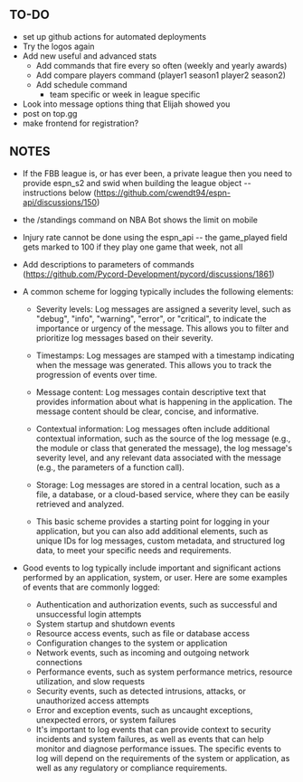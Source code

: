 TO-DO 
-----
- set up github actions for automated deployments
- Try the logos again
- Add new useful and advanced stats
    - Add commands that fire every so often (weekly and yearly awards)
    - Add compare players command (player1 season1 player2 season2)
    - Add schedule command
        - team specific or week in league specific
- Look into message options thing that Elijah showed you
- post on top.gg
- make frontend for registration?


NOTES
-----
- If the FBB league is, or has ever been, a private league then you need to provide 
    espn_s2 and swid when building the league object -- instructions below
    (https://github.com/cwendt94/espn-api/discussions/150)

- the /standings command on NBA Bot shows the limit on mobile

- Injury rate cannot be done using the espn_api -- the game_played field gets marked to 100 if 
    they play one game that week, not all

- Add descriptions to parameters of commands (https://github.com/Pycord-Development/pycord/discussions/1861)

- A common scheme for logging typically includes the following elements:

    - Severity levels: Log messages are assigned a severity level, such as "debug", "info", "warning", "error", or "critical", to indicate the importance or urgency of the message. This allows you to filter and prioritize log messages based on their severity.

    - Timestamps: Log messages are stamped with a timestamp indicating when the message was generated. This allows you to track the progression of events over time.

    - Message content: Log messages contain descriptive text that provides information about what is happening in the application. The message content should be clear, concise, and informative.

    - Contextual information: Log messages often include additional contextual information, such as the source of the log message (e.g., the module or class that generated the message), the log message's severity level, and any relevant data associated with the message (e.g., the parameters of a function call).

    - Storage: Log messages are stored in a central location, such as a file, a database, or a cloud-based service, where they can be easily retrieved and analyzed.
    
    - This basic scheme provides a starting point for logging in your application, but you can also add additional elements, such as unique IDs for log messages, custom metadata, and structured log data, to meet your specific needs and requirements.

- Good events to log typically include important and significant actions performed by an application, system, or user. Here are some examples of events that are commonly logged:

    - Authentication and authorization events, such as successful and unsuccessful login attempts
    - System startup and shutdown events
    - Resource access events, such as file or database access
    - Configuration changes to the system or application
    - Network events, such as incoming and outgoing network connections
    - Performance events, such as system performance metrics, resource utilization, and slow requests
    - Security events, such as detected intrusions, attacks, or unauthorized access attempts
    - Error and exception events, such as uncaught exceptions, unexpected errors, or system failures
    - It's important to log events that can provide context to security incidents and system failures, as well as events that can help monitor and diagnose performance issues. The specific events to log will depend on the requirements of the system or application, as well as any regulatory or compliance requirements.